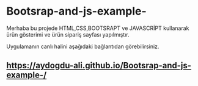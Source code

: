 ﻿# Bootsrap-and-js-example-
 
 Merhaba bu projede HTML,CSS,BOOTSRAPT ve JAVASCRİPT kullanarak ürün gösterimi ve ürün sipariş sayfası yapılmıştır.
 
 Uygulamanın canlı halini aşağıdaki bağlantıdan görebilirsiniz.
 
 
 ## https://aydogdu-ali.github.io/Bootsrap-and-js-example-/

